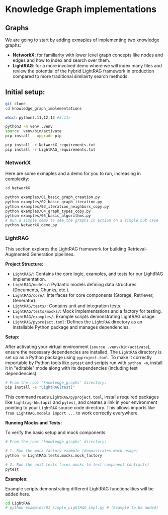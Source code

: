 # Knowledge Graph implementations

## Graphs

We are going to start by adding exmaples of implementing two knowledge graphs:

 - **NetworkX**: for familiarity with lower level graph concepts like nodes and edges and how to index and search over them.
 - **LightRAG**: for a more involved demo where we will index many files and review the potential of the hybrid LightRAG framework in production compared to more traditional similairty search methods.


## Initial setup:

```bash
git clone 
cd knowledge_graph_implementations

which python3.11,12,13 #3.11>

python3 -m venv .venv
source .venv/bin/activate
pip install --upgrade pip

pip install -r NetworkX_requirements.txt
pip install -r LightRAG_requirements.txt
```

### NetworkX

Here are some exmaples and a demo for you to run, increasing in complexity:

```bash
cd NetworkX

python examples/01_basic_graph_creation.py
python examples/02_basic_graph_iteration.py
python examples/03_iteration_neighbors_copy.py
python examples/04_graph_types_copy.py
python examples/05_basic_algorithms.py
# Run a simple demo to see the graphs in action on a simple but case
python NetworkX_demo.py
```

### LightRAG

This section explores the LightRAG framework for building Retrieval-Augmented Generation pipelines.

**Project Structure:**

*   `LightRAG/`: Contains the core logic, examples, and tests for our LightRAG implementation.
*   `LightRAG/models/`: Pydantic models defining data structures (Documents, Chunks, etc.).
*   `LightRAG/core/`: Interfaces for core components (Storage, Retriever, Generator).
*   `LightRAG/tests/`: Contains unit and integration tests.
*   `LightRAG/tests/mocks/`: Mock implementations and a factory for testing.
*   `LightRAG/examples/`: Example scripts demonstrating LightRAG usage.
*   `LightRAG/pyproject.toml`: Defines the `LightRAG` directory as an installable Python package and manages dependencies.

**Setup:**

After activating your virtual environment (`source .venv/bin/activate`), ensure the necessary dependencies are installed. The `LightRAG` directory is set up as a Python package using `pyproject.toml`. To make it correctly importable by Python tools like `pytest` and scripts run with `python -m`, install it in "editable" mode along with its dependencies (including test dependencies):

```bash
# From the root 'knowledge_graphs' directory:
pip install -e "LightRAG[test]"
```

This command reads `LightRAG/pyproject.toml`, installs required packages like `lightrag-hku[api]` and `pytest`, and creates a link in your environment pointing to your `LightRAG` source code directory. This allows imports like `from LightRAG.models import ...` to work correctly everywhere.

**Running Mocks and Tests:**

To verify the basic setup and mock components:

```bash
# From the root 'knowledge_graphs' directory:

# 1. Run the mock factory example (demonstrates mock usage)
python -m LightRAG.tests.mocks.mock_factory

# 2. Run the unit tests (uses mocks to test component contracts)
pytest
```

**Examples:**

Example scripts demonstrating different LightRAG functionalities will be added here.

```bash
cd LightRAG
# python examples/01_simple_LightRAG_impl.py # (Example to be added)

```


